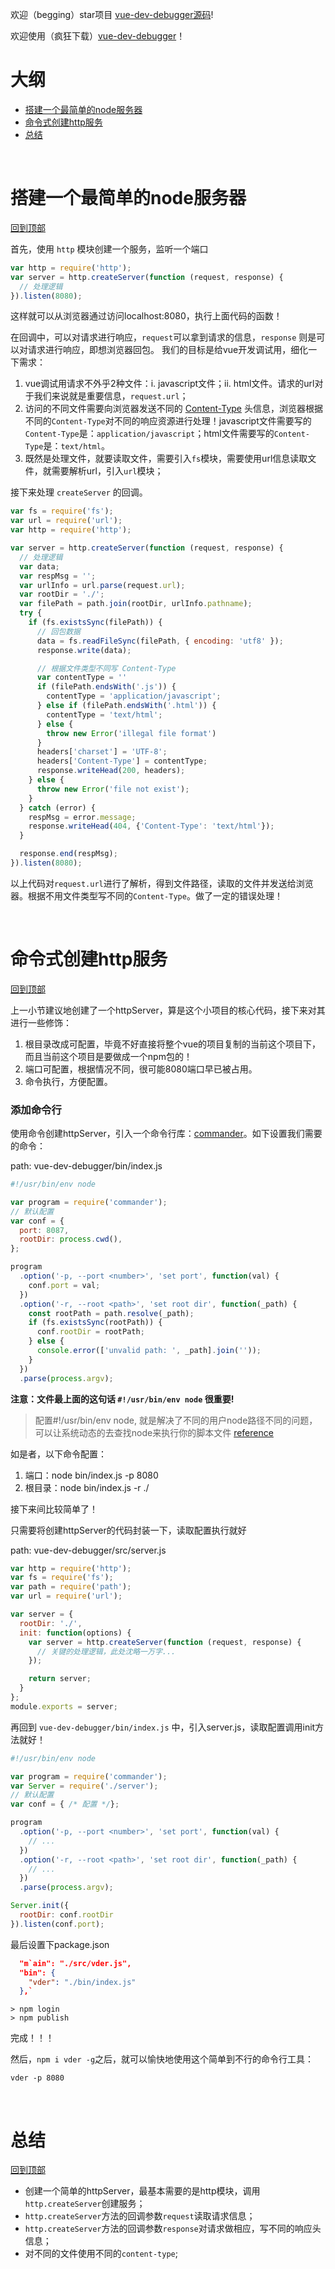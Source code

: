 
欢迎（begging）star项目 [vue-dev-debugger源码](https://github.com/isaaxite/vue-dev-debugger)!

欢迎使用（疯狂下载）[vue-dev-debugger](https://www.npmjs.com/package/vue-dev-debugger)！

# 大纲

- [搭建一个最简单的node服务器](#搭建一个最简单的node服务器)
- [命令式创建http服务](#命令式创建http服务)
- [总结](#总结)

&nbsp;

# 搭建一个最简单的node服务器

[回到顶部](#大纲)

首先，使用 `http` 模块创建一个服务，监听一个端口

```js
var http = require('http');
var server = http.createServer(function (request, response) {
  // 处理逻辑
}).listen(8080);
```

这样就可以从浏览器通过访问localhost:8080，执行上面代码的函数！

在回调中，可以对请求进行响应，`request`可以拿到请求的信息，`response` 则是可以对请求进行响应，即想浏览器回包。
我们的目标是给vue开发调试用，细化一下需求：

1. vue调试用请求不外乎2种文件：i. javascript文件；ii. html文件。请求的url对于我们来说就是重要信息，`request.url`；
2. 访问的不同文件需要向浏览器发送不同的 [Content-Type](https://www.iana.org/assignments/media-types/media-types.xhtml) 头信息，浏览器根据不同的`Content-Type`对不同的响应资源进行处理！javascript文件需要写的`Content-Type`是：`application/javascript`；html文件需要写的`Content-Type`是：`text/html`。
3. 既然是处理文件，就要读取文件，需要引入`fs`模块，需要使用url信息读取文件，就需要解析url，引入`url`模块；



接下来处理 `createServer` 的回调。

```js
var fs = require('fs');
var url = require('url');
var http = require('http');

var server = http.createServer(function (request, response) {
  // 处理逻辑
  var data;
  var respMsg = '';
  var urlInfo = url.parse(request.url);
  var rootDir = './';
  var filePath = path.join(rootDir, urlInfo.pathname);
  try {
    if (fs.existsSync(filePath)) {
      // 回包数据
      data = fs.readFileSync(filePath, { encoding: 'utf8' });
      response.write(data);

      // 根据文件类型不同写 Content-Type
      var contentType = ''
      if (filePath.endsWith('.js')) {
        contentType = 'application/javascript';
      } else if (filePath.endsWith('.html')) {
        contentType = 'text/html';
      } else {
        throw new Error('illegal file format')
      }
      headers['charset'] = 'UTF-8';
      headers['Content-Type'] = contentType;
      response.writeHead(200, headers);
    } else {
      throw new Error('file not exist');
    }
  } catch (error) {
    respMsg = error.message;
    response.writeHead(404, {'Content-Type': 'text/html'});
  }

  response.end(respMsg); 
}).listen(8080);
```

以上代码对`request.url`进行了解析，得到文件路径，读取的文件并发送给浏览器。根据不用文件类型写不同的`Content-Type`。做了一定的错误处理！


&nbsp;

# 命令式创建http服务

[回到顶部](#大纲)

上一小节建议地创建了一个httpServer，算是这个小项目的核心代码，接下来对其进行一些修饰：

1. 根目录改成可配置，毕竟不好直接将整个vue的项目复制的当前这个项目下，而且当前这个项目是要做成一个npm包的！
2. 端口可配置，根据情况不同，很可能8080端口早已被占用。
3. 命令执行，方便配置。

### 添加命令行

使用命令创建httpServer，引入一个命令行库：[commander](https://www.npmjs.com/package/commander)。如下设置我们需要的命令：


path: vue-dev-debugger/bin/index.js
```js
#!/usr/bin/env node

var program = require('commander');
// 默认配置
var conf = {
  port: 8087,
  rootDir: process.cwd(),
};

program
  .option('-p, --port <number>', 'set port', function(val) {
    conf.port = val;
  })
  .option('-r, --root <path>', 'set root dir', function(_path) {
    const rootPath = path.resolve(_path);
    if (fs.existsSync(rootPath)) {
      conf.rootDir = rootPath;
    } else {
      console.error(['unvalid path: ', _path].join(''));
    }
  })
  .parse(process.argv);
```

**注意：文件最上面的这句话 `#!/usr/bin/env node` 很重要!**

> 配置#!/usr/bin/env node, 就是解决了不同的用户node路径不同的问题，可以让系统动态的去查找node来执行你的脚本文件 [reference](https://juejin.im/post/5cb93cd651882578b148c637)


如是者，以下命令配置：

1. 端口：node bin/index.js -p 8080
2. 根目录：node bin/index.js -r ./

接下来间比较简单了！

只需要将创建httpServer的代码封装一下，读取配置执行就好

path: vue-dev-debugger/src/server.js
```js
var http = require('http');
var fs = require('fs');
var path = require('path');
var url = require('url');

var server = {
  rootDir: './',
  init: function(options) {
    var server = http.createServer(function (request, response) {
      // 关键的处理逻辑，此处沈略一万字...
    });

    return server;
  }
};
module.exports = server;
```

再回到 `vue-dev-debugger/bin/index.js` 中，引入server.js，读取配置调用init方法就好！

```js
#!/usr/bin/env node

var program = require('commander');
var Server = require('./server');
// 默认配置
var conf = { /* 配置 */};

program
  .option('-p, --port <number>', 'set port', function(val) {
    // ...
  })
  .option('-r, --root <path>', 'set root dir', function(_path) {
    // ...
  })
  .parse(process.argv);

Server.init({
  rootDir: conf.rootDir
}).listen(conf.port);
```

最后设置下package.json
```json
  "m`ain": "./src/vder.js",
  "bin": {
    "vder": "./bin/index.js"
  },`
```

```shell
> npm login
> npm publish
```
完成！！！


然后，`npm i vder -g`之后，就可以愉快地使用这个简单到不行的命令行工具：

```npm
vder -p 8080
```

&nbsp;

# 总结

[回到顶部](#大纲)

- 创建一个简单的httpServer，最基本需要的是http模块，调用`http.createServer`创建服务；
- `http.createServer`方法的回调参数`request`读取请求信息；
- `http.createServer`方法的回调参数`response`对请求做相应，写不同的响应头信息；
- 对不同的文件使用不同的`content-type`;
  